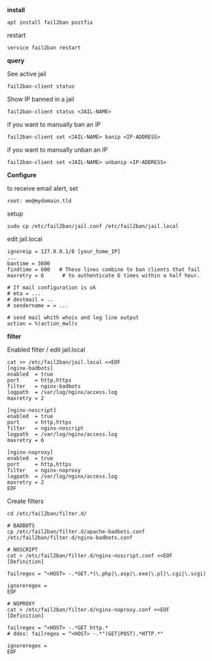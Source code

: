 **install**

    apt install fail2ban postfix

restart

    service fail2ban restart

**query**

See active jail

    fail2ban-client status

Show IP banned in a jail

    fail2ban-client status <JAIL-NAME>

if you want to manually ban an IP

    fail2ban-client set <JAIL-NAME> banip <IP-ADDRESS>

if you want to manually unban an IP

    fail2ban-client set <JAIL-NAME> unbanip <IP-ADDRESS>



**Configure**

to receive email alert, set

    root: me@mydomain.tld

setup 

    sudo cp /etc/fail2ban/jail.conf /etc/fail2ban/jail.local

edit jail.local

    ignoreip = 127.0.0.1/8 [your_home_IP]
    ...
    bantime = 3600
    findtime = 600   # These lines combine to ban clients that fail
    maxretry = 6      # to authenticate 6 times within a half hour.

    # If mail configuration is ok 
    # mta = ... 
    # destmail = ..
    # sendername = = ... 

    # send mail whith whois and log line output
    action = %(action_mwl)s


**filter**

Enabled filter / edit jail.local

	cat >> /etc/fail2ban/jail.local <<EOF
	[nginx-badbots]
    enabled  = true
    port     = http,https
    filter   = nginx-badbots
    logpath  = /var/log/nginx/access.log
    maxretry = 2

	[nginx-noscript]
    enabled  = true
    port     = http,https
    filter   = nginx-noscript
    logpath  = /var/log/nginx/access.log
    maxretry = 6

    [nginx-noproxy]
    enabled  = true
    port     = http,https
    filter   = nginx-noproxy
    logpath  = /var/log/nginx/access.log
    maxretry = 2
    EOF

Create filters

	cd /etc/fail2ban/filter.d/

    # BADBOTS
	cp /etc/fail2ban/filter.d/apache-badbots.conf /etc/fail2ban/filter.d/nginx-badbots.conf

    # NOSCRIPT
	cat > /etc/fail2ban/filter.d/nginx-noscript.conf <<EOF
    [Definition]

    failregex = ^<HOST> -.*GET.*(\.php|\.asp|\.exe|\.pl|\.cgi|\.scgi)

    ignoreregex =
    EOF

    # NOPROXY
	cat > /etc/fail2ban/filter.d/nginx-noproxy.conf <<EOF
    [Definition]

    failregex = ^<HOST> -.*GET http.*
    # ddos: failregex = ^<HOST> -.*"(GET|POST).*HTTP.*"

    ignoreregex =
    EOF

